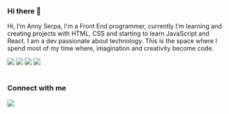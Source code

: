 ### Hi there 🤙

Hi, I’m Anny Serpa, I'm a Front End programmer, currently I'm learning and creating projects with HTML, CSS and starting to learn JavaScript and React. I am a dev passionate about technology. This is the space where I spend most of my time where, imagination and creativity become code. 

<img src="https://img.shields.io/badge/HTML5-E34F26?style=for-the-badge&logo=html5&logoColor=white" /> <img src="https://img.shields.io/badge/CSS3-1572B6?style=for-the-badge&logo=css3&logoColor=white"/> <img src="https://img.shields.io/badge/JavaScript-F7DF1E?style=for-the-badge&logo=javascript&logoColor=black"/> <img src="https://img.shields.io/badge/React-20232A?style=for-the-badge&logo=react&logoColor=61DAFB"/>
<br>
<br>
### Connect with me
<a href="https://www.linkedin.com/in/anny-serpa/"><img src="https://img.shields.io/badge/LinkedIn-0077B5?style=for-the-badge&logo=linkedin&logoColor=white"/><a/>
